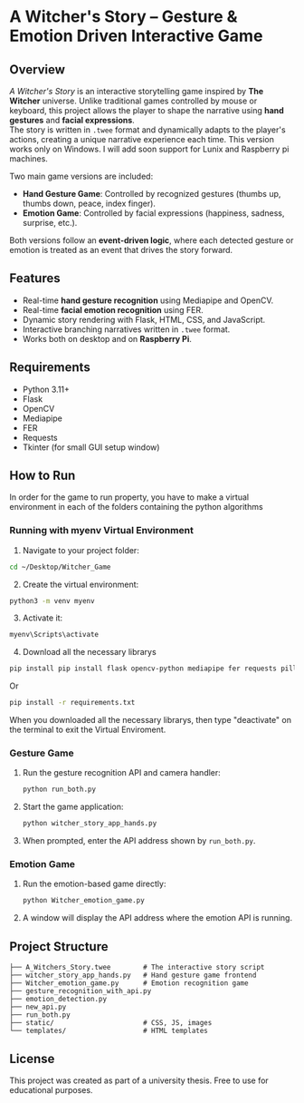 # A Witcher's Story – Gesture & Emotion Driven Interactive Game

## Overview
*A Witcher's Story* is an interactive storytelling game inspired by **The Witcher** universe. Unlike traditional games controlled by mouse or keyboard, this project allows the player to shape the narrative using **hand gestures** and **facial expressions**.  
The story is written in `.twee` format and dynamically adapts to the player's actions, creating a unique narrative experience each time. This version works only on Windows. I will add soon support for Lunix and Raspberry pi machines.

Two main game versions are included:
- **Hand Gesture Game**: Controlled by recognized gestures (thumbs up, thumbs down, peace, index finger).
- **Emotion Game**: Controlled by facial expressions (happiness, sadness, surprise, etc.).

Both versions follow an **event-driven logic**, where each detected gesture or emotion is treated as an event that drives the story forward.

## Features
- Real-time **hand gesture recognition** using Mediapipe and OpenCV.
- Real-time **facial emotion recognition** using FER.
- Dynamic story rendering with Flask, HTML, CSS, and JavaScript.
- Interactive branching narratives written in `.twee` format.
- Works both on desktop and on **Raspberry Pi**.

## Requirements
- Python 3.11+
- Flask
- OpenCV
- Mediapipe
- FER
- Requests
- Tkinter (for small GUI setup window)



## How to Run

In order for the game to run property, you have to make a virtual environment in each of the folders containing the python algorithms

### Running with myenv Virtual Environment


1. Navigate to your project folder:
```bash
cd ~/Desktop/Witcher_Game
```

2. Create the virtual environment:
```bash
python3 -m venv myenv
```

3. Activate it:
```bash
myenv\Scripts\activate
```
4. Download all the necessary librarys
```bash
pip install pip install flask opencv-python mediapipe fer requests pillow
```
Or
```bash
pip install -r requirements.txt
```
When you downloaded all the necessary librarys, then type "deactivate" on the terminal to exit the Virtual Enviroment.

### Gesture Game
1. Run the gesture recognition API and camera handler:
   ```bash
   python run_both.py
   ```
2. Start the game application:
   ```bash
   python witcher_story_app_hands.py
   ```
3. When prompted, enter the API address shown by `run_both.py`.

### Emotion Game
1. Run the emotion-based game directly:
   ```bash
   python Witcher_emotion_game.py
   ```
2. A window will display the API address where the emotion API is running.

## Project Structure
```
├── A_Witchers_Story.twee        # The interactive story script
├── witcher_story_app_hands.py   # Hand gesture game frontend
├── Witcher_emotion_game.py      # Emotion recognition game
├── gesture_recognition_with_api.py
├── emotion_detection.py
├── new_api.py
├── run_both.py
├── static/                      # CSS, JS, images
└── templates/                   # HTML templates
```

## License
This project was created as part of a university thesis. Free to use for educational purposes.
